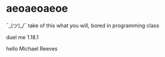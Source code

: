 # aeoaeoaeoe
¯\_(ツ)_/¯
take of this what you will, bored in programming class
































































































































































































































































































































































































































duel me 1.18.1













































































































































































































































































hello Michael Reeves
